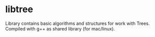 # libtree
Library contains basic algorithms and structures for work with Trees. Compiled with g++ as shared library (for mac/linux).
